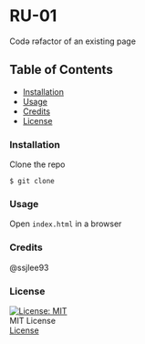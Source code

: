 # RU-01  
Codə rəfactor of an existing page  

## Table of Contents 

* [Installation](#installation)
* [Usage](#usage)
* [Credits](#credits)
* [License](#license)

### Installation   
Clone the repo  
```
$ git clone
```

### Usage  
Open `index.html` in a browser  

### Credits  
@ssjlee93  

### License
[![License: MIT](https://img.shields.io/badge/License-MIT-yellow.svg)](https://opensource.org/licenses/MIT)  
MIT License  
[License](LICENSE.md)  